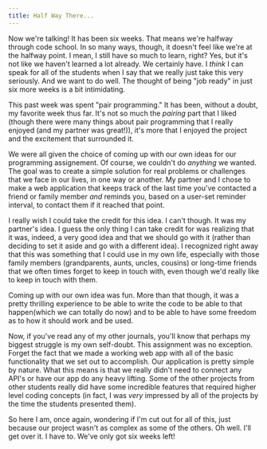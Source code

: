 ```yaml
---
title: Half Way There...
---
```


Now we're talking! It has been six weeks. That means we're halfway through code school. In so many ways, though, it doesn't feel like we're at the halfway point. I mean, I still have so much to learn, right? Yes, but it's not like we haven't learned a lot already. We certainly have. I *think* I can speak for all of the students when I say that we really just take this very seriously. And we want to do well. The thought of being "job ready" in just six more weeks is a bit intimidating. 

This past week was spent "pair programming." It has been, without a doubt, my favorite week thus far. It's not so much the *pairing* part that I liked (though there were many things about pair programming that I really enjoyed (and my partner was great!)), it's more that I enjoyed the project and the excitement that surrounded it.

We were all given the choice of coming up with our own ideas for our programming assignement. Of course, we couldn't do *anything* we wanted. The goal was to create a simple solution for real problems or challenges that we face in our lives, in one way or another. My partner and I chose to make a web application that keeps track of the last time you've contacted a friend or family member *and* reminds you, based on a user-set reminder interval, to contact them if it reached that point. 

I really wish I could take the credit for this idea. I can't though. It was my partner's idea. I guess the only thing I can take credit for was realizing that it was, indeed, a very good idea and that we should go with it (rather than deciding to set it aside and go with a different idea). I recognized right away that this was something that I could use in my own life, especially with those family members (grandparents, aunts, uncles, cousins) or long-time friends that we often times forget to keep in touch with, even though we'd really like to keep in touch with them. 

Coming up with our own idea was fun. More than that though, it was a pretty thrilling experience to be able to write the code to be able to that happen(which we can totally do now) and to be able to have some freedom as to how it should work and be used.

Now, if you've read any of my other journals, you'll know that perhaps my biggest struggle is my own self-doubt. This assignment was no exception. Forget the fact that we made a working web app with all of the basic functionality that we set out to accomplish. Our application is pretty simple by nature. What this means is that we really didn't need to connect any API's or have our app do any heavy lifting. Some of the other projects from other students really did have some incredible features that required higher level coding concepts (in fact, I was *very* impressed by all of the projects by the time the students presented them). 

So here I am, once again, wondering if I'm cut out for all of this, just because our project wasn't as complex as some of the others. Oh well. I'll get over it. I have to. We've only got six weeks left!
